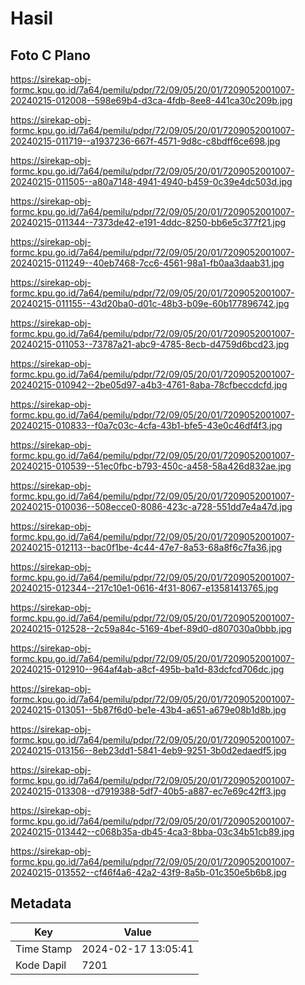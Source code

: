 # Hasil

## Foto C Plano

https://sirekap-obj-formc.kpu.go.id/7a64/pemilu/pdpr/72/09/05/20/01/7209052001007-20240215-012008--598e69b4-d3ca-4fdb-8ee8-441ca30c209b.jpg

https://sirekap-obj-formc.kpu.go.id/7a64/pemilu/pdpr/72/09/05/20/01/7209052001007-20240215-011719--a1937236-667f-4571-9d8c-c8bdff6ce698.jpg

https://sirekap-obj-formc.kpu.go.id/7a64/pemilu/pdpr/72/09/05/20/01/7209052001007-20240215-011505--a80a7148-4941-4940-b459-0c39e4dc503d.jpg

https://sirekap-obj-formc.kpu.go.id/7a64/pemilu/pdpr/72/09/05/20/01/7209052001007-20240215-011344--7373de42-e191-4ddc-8250-bb6e5c377f21.jpg

https://sirekap-obj-formc.kpu.go.id/7a64/pemilu/pdpr/72/09/05/20/01/7209052001007-20240215-011249--40eb7468-7cc6-4561-98a1-fb0aa3daab31.jpg

https://sirekap-obj-formc.kpu.go.id/7a64/pemilu/pdpr/72/09/05/20/01/7209052001007-20240215-011155--43d20ba0-d01c-48b3-b09e-60b177896742.jpg

https://sirekap-obj-formc.kpu.go.id/7a64/pemilu/pdpr/72/09/05/20/01/7209052001007-20240215-011053--73787a21-abc9-4785-8ecb-d4759d6bcd23.jpg

https://sirekap-obj-formc.kpu.go.id/7a64/pemilu/pdpr/72/09/05/20/01/7209052001007-20240215-010942--2be05d97-a4b3-4761-8aba-78cfbeccdcfd.jpg

https://sirekap-obj-formc.kpu.go.id/7a64/pemilu/pdpr/72/09/05/20/01/7209052001007-20240215-010833--f0a7c03c-4cfa-43b1-bfe5-43e0c46df4f3.jpg

https://sirekap-obj-formc.kpu.go.id/7a64/pemilu/pdpr/72/09/05/20/01/7209052001007-20240215-010539--51ec0fbc-b793-450c-a458-58a426d832ae.jpg

https://sirekap-obj-formc.kpu.go.id/7a64/pemilu/pdpr/72/09/05/20/01/7209052001007-20240215-010036--508ecce0-8086-423c-a728-551dd7e4a47d.jpg

https://sirekap-obj-formc.kpu.go.id/7a64/pemilu/pdpr/72/09/05/20/01/7209052001007-20240215-012113--bac0f1be-4c44-47e7-8a53-68a8f6c7fa36.jpg

https://sirekap-obj-formc.kpu.go.id/7a64/pemilu/pdpr/72/09/05/20/01/7209052001007-20240215-012344--217c10e1-0616-4f31-8067-e13581413765.jpg

https://sirekap-obj-formc.kpu.go.id/7a64/pemilu/pdpr/72/09/05/20/01/7209052001007-20240215-012528--2c59a84c-5169-4bef-89d0-d807030a0bbb.jpg

https://sirekap-obj-formc.kpu.go.id/7a64/pemilu/pdpr/72/09/05/20/01/7209052001007-20240215-012910--964af4ab-a8cf-495b-ba1d-83dcfcd706dc.jpg

https://sirekap-obj-formc.kpu.go.id/7a64/pemilu/pdpr/72/09/05/20/01/7209052001007-20240215-013051--5b87f6d0-be1e-43b4-a651-a679e08b1d8b.jpg

https://sirekap-obj-formc.kpu.go.id/7a64/pemilu/pdpr/72/09/05/20/01/7209052001007-20240215-013156--8eb23dd1-5841-4eb9-9251-3b0d2edaedf5.jpg

https://sirekap-obj-formc.kpu.go.id/7a64/pemilu/pdpr/72/09/05/20/01/7209052001007-20240215-013308--d7919388-5df7-40b5-a887-ec7e69c42ff3.jpg

https://sirekap-obj-formc.kpu.go.id/7a64/pemilu/pdpr/72/09/05/20/01/7209052001007-20240215-013442--c068b35a-db45-4ca3-8bba-03c34b51cb89.jpg

https://sirekap-obj-formc.kpu.go.id/7a64/pemilu/pdpr/72/09/05/20/01/7209052001007-20240215-013552--cf46f4a6-42a2-43f9-8a5b-01c350e5b6b8.jpg


## Metadata

| Key        | Value               |
| ---------- | ------------------- |
| Time Stamp | 2024-02-17 13:05:41 |
| Kode Dapil | 7201                |



